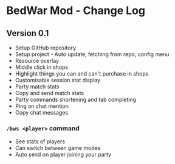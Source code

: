 # BedWar Mod - Change Log

## Version 0.1

- Setup GitHub repository
- Setup project - Auto update, fetching from repo, config menu
- Resource overlay
- Middle click in shops
- Highlight things you can and can't purchase in shops
- Customisable session stat display
- Party match stats
- Copy and send match stats
- Party commands shortening and tab completing
- Ping on chat mention
- Copy chat messages

### `/bws <player>` command
- See stats of players
- Can switch between game modes
- Auto send on player joining your party